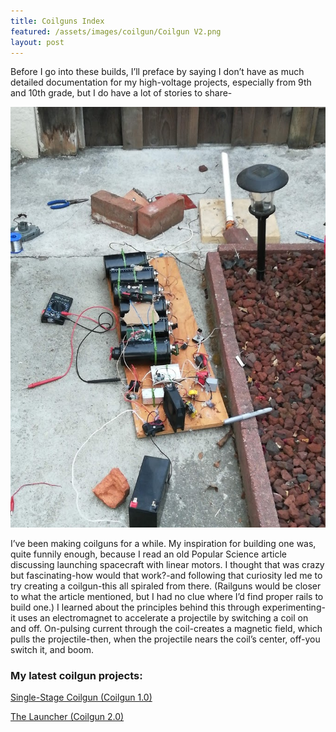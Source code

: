 ```yaml
---
title: Coilguns Index
featured: /assets/images/coilgun/Coilgun V2.png
layout: post
---
```


<p>Before I go into these builds, I’ll preface by saying I don’t have as much detailed documentation for my high-voltage projects, especially from 9th and 10th grade, but I do have a lot of stories to share- </p>

<img src="/assets/images/coilgun/Labeled.jpg"/>

<p>I’ve been making coilguns for a while. My inspiration for building one was, quite funnily enough, because I read an old Popular Science article discussing launching spacecraft with linear motors. I thought that was crazy but fascinating-how would that work?-and following that curiosity led me to try creating a coilgun-this all spiraled from there. (Railguns would be closer to what the article mentioned, but I had no clue where I’d find proper rails to build one.) I learned about the principles behind this through experimenting-it uses an electromagnet to accelerate a projectile by switching a coil on and off. On-pulsing current through the coil-creates a magnetic field, which pulls the projectile-then, when the projectile nears the coil’s center, off-you switch it, and boom.
</p>

<h3>My latest coilgun projects:</h3>

<p></p>

<a href="https://ctychen.github.io/2019/01/03/coilgunv1.html">Single-Stage Coilgun (Coilgun 1.0)</a>

<p></p>

<a href="https://ctychen.github.io/2019/01/03/coilgunv2_launcher.html">The Launcher (Coilgun 2.0)</a>

<p></p>
